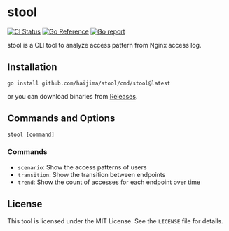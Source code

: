 # stool
[![CI Status](https://github.com/haijima/stool/workflows/CI/badge.svg?branch=main)](https://github.com/haijima/stool/actions)
[![Go Reference](https://pkg.go.dev/badge/github.com/haijima/stool.svg)](https://pkg.go.dev/github.com/haijima/stool)
[![Go report](https://goreportcard.com/badge/github.com/haijima/stool)](https://goreportcard.com/report/github.com/haijima/stool)

stool is a CLI tool to analyze access pattern from Nginx access log.

## Installation

```
go install github.com/haijima/stool/cmd/stool@latest
```
or you can download binaries from [Releases](https://github.com/haijima/stool/releases).


## Commands and Options

```
stool [command]
```


### Commands

- `scenario`: Show the access patterns of users
- `transition`: Show the transition between endpoints
- `trend`: Show the count of accesses for each endpoint over time



## License

This tool is licensed under the MIT License. See the `LICENSE` file for details.
